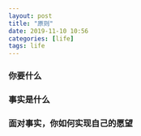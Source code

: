```yaml
---
layout: post
title: "原则"
date: 2019-11-10 10:56
categories: [life]
tags: life
---
```


### 你要什么

### 事实是什么

### 面对事实，你如何实现自己的愿望
